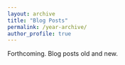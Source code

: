 ```yaml
---
layout: archive
title: "Blog Posts"
permalink: /year-archive/
author_profile: true
---
```


Forthcoming. Blog posts old and new. 
